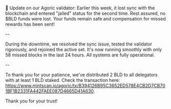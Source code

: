 🚨 Update on our Agoric validator: Earlier this week, it lost sync with the blockchain and entered "jailed" status for the second time. Rest assured, no $BLD funds were lost. Your funds remain safe and compensation for missed rewards has been sent!

--

During the downtime, we resolved the sync issue, tested the validator rigorously, and rejoined the active set. It's now running smoothly with only 58 missed blocks in the last 24 hours. All systems are fully operational.

--

To thank you for your patience, we've distributed 2 BLD to all delegators with at least 1 BLD staked. Check the transaction here: https://www.mintscan.io/agoric/tx/B394126B95C3652ED578E4CB2D7CB701BF1B2331FA442FAEE087D4665D41A630.

Thank you for your trust!